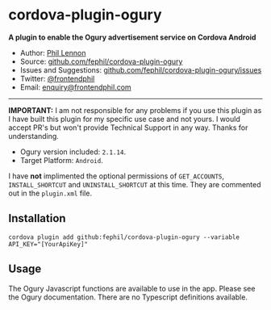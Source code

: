 # cordova-plugin-ogury

**A plugin to enable the Ogury advertisement service on Cordova Android**

* Author: [Phil Lennon](https://frontendphil.com)
* Source: [github.com/fephil/cordova-plugin-ogury](https://github.com/fephil/cordova-plugin-ogury)
* Issues and Suggestions: [github.com/fephil/cordova-plugin-ogury/issues](https://github.com/fephil/cordova-plugin-ogury/issues)
* Twitter: [@frontendphil](https://twitter.com/frontendphil)
* Email: [enquiry@frontendphil.com](mailto:enquiry@frontendphil.com)

***

**IMPORTANT:** I am not responsible for any problems if you use this plugin as I have built this plugin for my specific use case and not yours. I would accept PR's but won't provide Technical Support in any way. Thanks for understanding.

* Ogury version included: `2.1.14`.
* Target Platform: `Android`.

I have **not** implimented the optional permissions of `GET_ACCOUNTS`, `INSTALL_SHORTCUT` and `UNINSTALL_SHORTCUT` at this time. They are commented out in the `plugin.xml` file.

## Installation

``` cordova plugin add github:fephil/cordova-plugin-ogury --variable API_KEY="[YourApiKey]" ```

## Usage

The Ogury Javascript functions are available to use in the app. Please see the Ogury documentation. There are no Typescript definitions available.